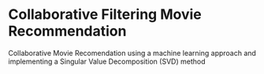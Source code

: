 # Collaborative Filtering Movie Recommendation
Collaborative Movie Recomendation using a machine learning approach and implementing a Singular Value Decomposition (SVD) method
